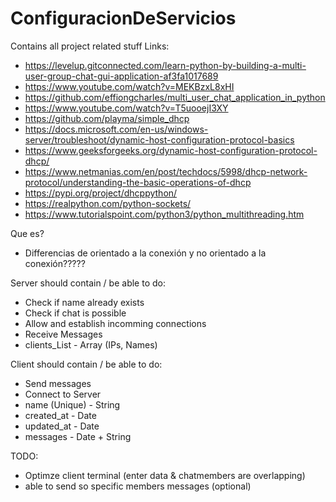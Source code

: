 ﻿# ConfiguracionDeServicios
Contains all project related stuff
Links:
- https://levelup.gitconnected.com/learn-python-by-building-a-multi-user-group-chat-gui-application-af3fa1017689
- https://www.youtube.com/watch?v=MEKBzxL8xHI
- https://github.com/effiongcharles/multi_user_chat_application_in_python
- https://www.youtube.com/watch?v=T5uooejI3XY
- https://github.com/playma/simple_dhcp
- https://docs.microsoft.com/en-us/windows-server/troubleshoot/dynamic-host-configuration-protocol-basics
- https://www.geeksforgeeks.org/dynamic-host-configuration-protocol-dhcp/
- https://www.netmanias.com/en/post/techdocs/5998/dhcp-network-protocol/understanding-the-basic-operations-of-dhcp
- https://pypi.org/project/dhcppython/
- https://realpython.com/python-sockets/
- https://www.tutorialspoint.com/python3/python_multithreading.htm


Que es?
- Differencias de orientado a la conexión y no orientado a la conexión?????

Server should contain / be able to do:
- Check if name already exists
- Check if chat is possible
- Allow and establish incomming connections
- Receive Messages
- clients_List - Array<Objects> (IPs, Names)


Client should contain / be able to do:
- Send messages
- Connect to Server
- name (Unique) - String
- created_at - Date
- updated_at - Date
- messages - Date + String

TODO:
- Optimze client terminal (enter data & chatmembers are overlapping)
- able to send so specific members messages (optional)
